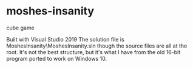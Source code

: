 # moshes-insanity
cube game

Built with Visual Studio 2019
The solution file is MoshesInsanity\MoshesInsanity.sln though the source files are all at the root. It's not the best structure, but it's what I have from the old 16-bit program ported to work on Windows 10.
